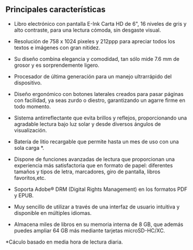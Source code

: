 ## Principales características

- Libro electrónico con pantalla E-Ink Carta HD de 6", 16 niveles de gris y alto contraste, para una lectura cómoda, sin desgaste visual.

- Resolución de 758 x 1024 pixeles y 212ppp para apreciar todos los textos e imágenes con gran nitidez.

- Su diseño combina elegancia y comodidad, tan sólo mide 7.6 mm de grosor y es sorprendemente ligero.

- Procesador de última generación para un manejo ultrarrápido del dispositivo.

- Diseño ergonómico con botones laterales creados para pasar páginas con facilidad, ya seas zurdo o diestro, garantizando un agarre firme en todo momento.

- Sistema antirreflectante que evita brillos y reflejos, proporcionando una agradable lectura bajo luz solar y desde diversos ángulos de visualización.

- Batería de litio recargable que permite hasta un mes de uso con una sola carga *.

- Dispone de funciones avanzadas de lectura que proporcionan una experiencia más satisfactoria que en formato de papel: diferentes tamaños y tipos de letra, marcadores, giro de pantalla, libros favoritos,etc.

- Soporta Adobe® DRM (Digital Rights Management) en los formatos PDF y EPUB.

- Muy sencillo de utilizar a través de una interfaz de usuario intuitiva y disponible en múltiples idiomas.

- Almacena miles de libros en su memoria interna de 8 GB, que además puedes ampliar 64 GB más mediante tarjetas microSD-HC/XC.

*Cáculo basado en media hora de lectura diaria.
